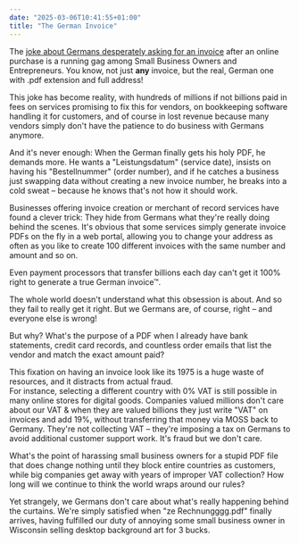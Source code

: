 ```yaml
---
date: "2025-03-06T10:41:55+01:00"
title: "The German Invoice"
---
```


The [joke about Germans desperately asking for an invoice](https://x.com/fayazara/status/1897209898376785937) after an online purchase is a running gag among Small Business Owners and Entrepreneurs. You know, not just **any** invoice, but the real, German one with .pdf extension and full address!

This joke has become reality, with hundreds of millions if not billions paid in fees on services promising to fix this for vendors, on bookkeeping software handling it for customers, and of course in lost revenue because many vendors simply don't have the patience to do business with Germans anymore.

And it's never enough: When the German finally gets his holy PDF, he demands more. He wants a "Leistungsdatum" (service date), insists on having his "Bestellnummer" (order number), and if he catches a business just swapping data without creating a new invoice number, he breaks into a cold sweat – because he knows that's not how it should work.

Businesses offering invoice creation or merchant of record services have found a clever trick: They hide from Germans what they're really doing behind the scenes. It's obvious that some services simply generate invoice PDFs on the fly in a web portal, allowing you to change your address as often as you like to create 100 different invoices with the same number and amount and so on.

Even payment processors that transfer billions each day can't get it 100% right to generate a true German invoice™.

The whole world doesn't understand what this obsession is about. And so they fail to really get it right. But we Germans are, of course, right – and everyone else is wrong!

But why? What's the purpose of a PDF when I already have bank statements, credit card records, and countless order emails that list the vendor and match the exact amount paid?

This fixation on having an invoice look like its 1975 is a huge waste of resources, and it distracts from actual fraud.\
For instance, selecting a different country with 0% VAT is still possible in many online stores for digital goods.
Companies valued millions don't care about our VAT & when they are valued billions they just write "VAT" on invoices and add 19%, without transferring that money via MOSS back to Germany. They're not collecting VAT – they're imposing a tax on Germans to avoid additional customer support work. It's fraud but we don't care.

What's the point of harassing small business owners for a stupid PDF file that does change nothing until they block entire countries as customers, while big companies get away with years of improper VAT collection? How long will we continue to think the world wraps around our rules?

Yet strangely, we Germans don't care about what's really happening behind the curtains. We're simply satisfied when "ze Rechnungggg.pdf" finally arrives, having fulfilled our duty of annoying some small business owner in Wisconsin selling desktop background art for 3 bucks.
